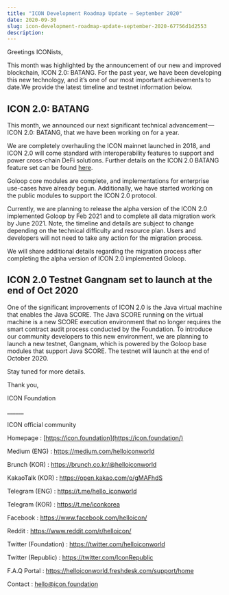 ```yaml
---
title: "ICON Development Roadmap Update — September 2020"
date: 2020-09-30
slug: icon-development-roadmap-update-september-2020-67756d1d2553
description:
---
```


Greetings ICONists,

This month was highlighted by the announcement of our new and improved blockchain, ICON 2.0: BATANG. For the past year, we have been developing this new technology, and it’s one of our most important achievements to date.We provide the latest timeline and testnet information below.

## ICON 2.0: BATANG

This month, we announced our next significant technical advancement — ICON 2.0: BATANG, that we have been working on for a year.

We are completely overhauling the ICON mainnet launched in 2018, and ICON 2.0 will come standard with interoperability features to support and power cross-chain DeFi solutions. Further details on the ICON 2.0 BATANG feature set can be found [here](https://medium.com/helloiconworld/icon-2-0-introducing-a-new-blockchain-software-architecture-based-on-go-8874107a4e58).

Goloop core modules are complete, and implementations for enterprise use-cases have already begun. Additionally, we have started working on the public modules to support the ICON 2.0 protocol.

Currently, we are planning to release the alpha version of the ICON 2.0 implemented Goloop by Feb 2021 and to complete all data migration work by June 2021. Note, the timeline and details are subject to change depending on the technical difficulty and resource plan. Users and developers will not need to take any action for the migration process.

We will share additional details regarding the migration process after completing the alpha version of ICON 2.0 implemented Goloop.

## ICON 2.0 Testnet Gangnam set to launch at the end of Oct 2020

One of the significant improvements of ICON 2.0 is the Java virtual machine that enables the Java SCORE. The Java SCORE running on the virtual machine is a new SCORE execution environment that no longer requires the smart contract audit process conducted by the Foundation. To introduce our community developers to this new environment, we are planning to launch a new testnet, Gangnam, which is powered by the Goloop base modules that support Java SCORE. The testnet will launch at the end of October 2020.

Stay tuned for more details.

Thank you,

ICON Foundation

\_\_\_\_\_\_

ICON official community

Homepage : [https://icon.foundation](https://icon.foundation/)

Medium (ENG) : <https://medium.com/helloiconworld>

Brunch (KOR) : <https://brunch.co.kr/@helloiconworld>

KakaoTalk (KOR) : <https://open.kakao.com/o/gMAFhdS>

Telegram (ENG) : <https://t.me/hello_iconworld>

Telegram (KOR) : <https://t.me/iconkorea>

Facebook : <https://www.facebook.com/helloicon/>

Reddit : <https://www.reddit.com/r/helloicon/>

Twitter (Foundation) : <https://twitter.com/helloiconworld>

Twitter (Republic) : <https://twitter.com/IconRepublic>

F.A.Q Portal : <https://helloiconworld.freshdesk.com/support/home>

Contact : hello@icon.foundation

